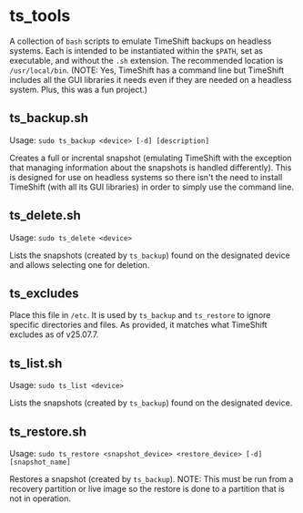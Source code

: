 # ts_tools
A collection of `bash` scripts to emulate TimeShift backups on headless systems.  Each is intended to be instantiated within the `$PATH`, set as executable, and without the `.sh` extension.  The recommended location is `/usr/local/bin`.  (NOTE: Yes, TimeShift has a command line but TimeShift includes all the GUI libraries it needs even if they are needed on a headless system.  Plus, this was a fun project.) 

## ts_backup.sh
Usage: `sudo ts_backup <device> [-d] [description]`

Creates a full or incrental snapshot (emulating TimeShift with the exception that managing information about the snapshots is handled differently).  This is designed for use on headless systems so there isn't the need to install TimeShift (with all its GUI libraries) in order to simply use the command line.

## ts_delete.sh
Usage: `sudo ts_delete <device>`

Lists the snapshots (created by `ts_backup`) found on the designated device and allows selecting one for deletion.

## ts_excludes
Place this file in `/etc`.  It is used by `ts_backup` and `ts_restore` to ignore specific directories and files.  As provided, it matches what TimeShift excludes as of v25.07.7.

## ts_list.sh
Usage: `sudo ts_list <device>`

Lists the snapshots (created by `ts_backup`) found on the designated device.

## ts_restore.sh
Usage: `sudo ts_restore <snapshot_device> <restore_device> [-d] [snapshot_name]`

Restores a snapshot (created by `ts_backup`).  NOTE: This must be run from a recovery partition or live image so the restore is done to a partition that is not in operation.
